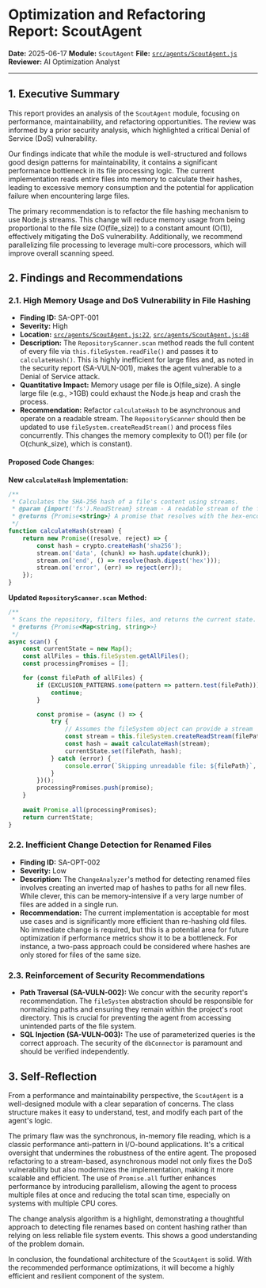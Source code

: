 # Optimization and Refactoring Report: ScoutAgent

**Date:** 2025-06-17
**Module:** `ScoutAgent`
**File:** [`src/agents/ScoutAgent.js`](src/agents/ScoutAgent.js)
**Reviewer:** AI Optimization Analyst

---

## 1. Executive Summary

This report provides an analysis of the `ScoutAgent` module, focusing on performance, maintainability, and refactoring opportunities. The review was informed by a prior security analysis, which highlighted a critical Denial of Service (DoS) vulnerability.

Our findings indicate that while the module is well-structured and follows good design patterns for maintainability, it contains a significant performance bottleneck in its file processing logic. The current implementation reads entire files into memory to calculate their hashes, leading to excessive memory consumption and the potential for application failure when encountering large files.

The primary recommendation is to refactor the file hashing mechanism to use Node.js streams. This change will reduce memory usage from being proportional to the file size (O(file_size)) to a constant amount (O(1)), effectively mitigating the DoS vulnerability. Additionally, we recommend parallelizing file processing to leverage multi-core processors, which will improve overall scanning speed.

## 2. Findings and Recommendations

### 2.1. High Memory Usage and DoS Vulnerability in File Hashing

-   **Finding ID:** SA-OPT-001
-   **Severity:** High
-   **Location:** [`src/agents/ScoutAgent.js:22`](src/agents/ScoutAgent.js:22), [`src/agents/ScoutAgent.js:48`](src/agents/ScoutAgent.js:48)
-   **Description:** The `RepositoryScanner.scan` method reads the full content of every file via `this.fileSystem.readFile()` and passes it to `calculateHash()`. This is highly inefficient for large files and, as noted in the security report (SA-VULN-001), makes the agent vulnerable to a Denial of Service attack.
-   **Quantitative Impact:** Memory usage per file is O(file_size). A single large file (e.g., >1GB) could exhaust the Node.js heap and crash the process.
-   **Recommendation:** Refactor `calculateHash` to be asynchronous and operate on a readable stream. The `RepositoryScanner` should then be updated to use `fileSystem.createReadStream()` and process files concurrently. This changes the memory complexity to O(1) per file (or O(chunk_size), which is constant).

#### Proposed Code Changes:

**New `calculateHash` Implementation:**
```javascript
/**
 * Calculates the SHA-256 hash of a file's content using streams.
 * @param {import('fs').ReadStream} stream - A readable stream of the file content.
 * @returns {Promise<string>} A promise that resolves with the hex-encoded hash.
 */
function calculateHash(stream) {
    return new Promise((resolve, reject) => {
        const hash = crypto.createHash('sha256');
        stream.on('data', (chunk) => hash.update(chunk));
        stream.on('end', () => resolve(hash.digest('hex')));
        stream.on('error', (err) => reject(err));
    });
}
```

**Updated `RepositoryScanner.scan` Method:**
```javascript
/**
 * Scans the repository, filters files, and returns the current state.
 * @returns {Promise<Map<string, string>>}
 */
async scan() {
    const currentState = new Map();
    const allFiles = this.fileSystem.getAllFiles();
    const processingPromises = [];

    for (const filePath of allFiles) {
        if (EXCLUSION_PATTERNS.some(pattern => pattern.test(filePath))) {
            continue;
        }

        const promise = (async () => {
            try {
                // Assumes the fileSystem object can provide a stream
                const stream = this.fileSystem.createReadStream(filePath);
                const hash = await calculateHash(stream);
                currentState.set(filePath, hash);
            } catch (error) {
                console.error(`Skipping unreadable file: ${filePath}`, error);
            }
        })();
        processingPromises.push(promise);
    }
    
    await Promise.all(processingPromises);
    return currentState;
}
```

### 2.2. Inefficient Change Detection for Renamed Files

-   **Finding ID:** SA-OPT-002
-   **Severity:** Low
-   **Description:** The `ChangeAnalyzer`'s method for detecting renamed files involves creating an inverted map of hashes to paths for all new files. While clever, this can be memory-intensive if a very large number of files are added in a single run.
-   **Recommendation:** The current implementation is acceptable for most use cases and is significantly more efficient than re-hashing old files. No immediate change is required, but this is a potential area for future optimization if performance metrics show it to be a bottleneck. For instance, a two-pass approach could be considered where hashes are only stored for files of the same size.

### 2.3. Reinforcement of Security Recommendations

-   **Path Traversal (SA-VULN-002):** We concur with the security report's recommendation. The `fileSystem` abstraction should be responsible for normalizing paths and ensuring they remain within the project's root directory. This is crucial for preventing the agent from accessing unintended parts of the file system.
-   **SQL Injection (SA-VULN-003):** The use of parameterized queries is the correct approach. The security of the `dbConnector` is paramount and should be verified independently.

## 3. Self-Reflection

From a performance and maintainability perspective, the `ScoutAgent` is a well-designed module with a clear separation of concerns. The class structure makes it easy to understand, test, and modify each part of the agent's logic.

The primary flaw was the synchronous, in-memory file reading, which is a classic performance anti-pattern in I/O-bound applications. It's a critical oversight that undermines the robustness of the entire agent. The proposed refactoring to a stream-based, asynchronous model not only fixes the DoS vulnerability but also modernizes the implementation, making it more scalable and efficient. The use of `Promise.all` further enhances performance by introducing parallelism, allowing the agent to process multiple files at once and reducing the total scan time, especially on systems with multiple CPU cores.

The change analysis algorithm is a highlight, demonstrating a thoughtful approach to detecting file renames based on content hashing rather than relying on less reliable file system events. This shows a good understanding of the problem domain.

In conclusion, the foundational architecture of the `ScoutAgent` is solid. With the recommended performance optimizations, it will become a highly efficient and resilient component of the system.